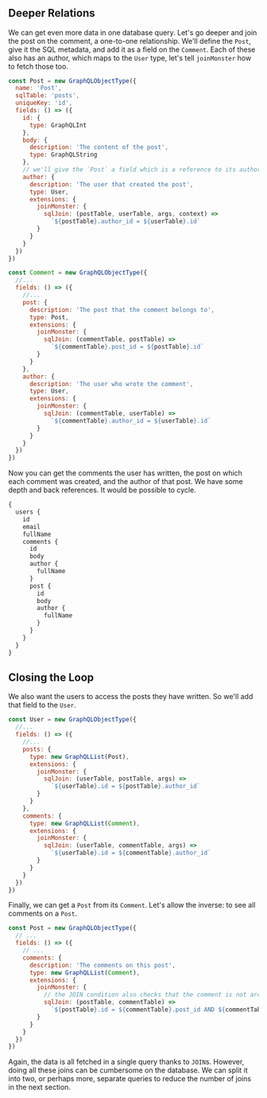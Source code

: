 #

## Deeper Relations

We can get even more data in one database query. Let's go deeper and join the post on the comment, a one-to-one relationship. We'll define the `Post`, give it the SQL metadata, and add it as a field on the `Comment`. Each of these also has an author, which maps to the `User` type, let's tell `joinMonster` how to fetch those too.

```javascript
const Post = new GraphQLObjectType({
  name: 'Post',
  sqlTable: 'posts',
  uniqueKey: 'id',
  fields: () => ({
    id: {
      type: GraphQLInt
    },
    body: {
      description: 'The content of the post',
      type: GraphQLString
    },
    // we'll give the `Post` a field which is a reference to its author, back to the `User` type too
    author: {
      description: 'The user that created the post',
      type: User,
      extensions: {
        joinMonster: {
          sqlJoin: (postTable, userTable, args, context) =>
            `${postTable}.author_id = ${userTable}.id`
        }
      }
    }
  })
})

const Comment = new GraphQLObjectType({
  //...
  fields: () => ({
    //...
    post: {
      description: 'The post that the comment belongs to',
      type: Post,
      extensions: {
        joinMonster: {
          sqlJoin: (commentTable, postTable) =>
            `${commentTable}.post_id = ${postTable}.id`
        }
      }
    },
    author: {
      description: 'The user who wrote the comment',
      type: User,
      extensions: {
        joinMonster: {
          sqlJoin: (commentTable, userTable) =>
            `${commentTable}.author_id = ${userTable}.id`
        }
      }
    }
  })
})
```

Now you can get the comments the user has written, the post on which each comment was created, and the author of that post. We have some depth and back references. It would be possible to cycle.

```graphql
{
  users {
    id
    email
    fullName
    comments {
      id
      body
      author {
        fullName
      }
      post {
        id
        body
        author {
          fullName
        }
      }
    }
  }
}
```

## Closing the Loop

We also want the users to access the posts they have written. So we'll add that field to the `User`.

```javascript
const User = new GraphQLObjectType({
  //...
  fields: () => ({
    //...
    posts: {
      type: new GraphQLList(Post),
      extensions: {
        joinMonster: {
          sqlJoin: (userTable, postTable, args) =>
            `${userTable}.id = ${postTable}.author_id`
        }
      }
    },
    comments: {
      type: new GraphQLList(Comment),
      extensions: {
        joinMonster: {
          sqlJoin: (userTable, commentTable, args) =>
            `${userTable}.id = ${commentTable}.author_id`
        }
      }
    }
  })
})
```

Finally, we can get a `Post` from its `Comment`. Let's allow the inverse: to see all comments on a `Post`.

```javascript
const Post = new GraphQLObjectType({
  // ...
  fields: () => ({
    // ...
    comments: {
      description: 'The comments on this post',
      type: new GraphQLList(Comment),
      extensions: {
        joinMonster: {
          // the JOIN condition also checks that the comment is not archived
          sqlJoin: (postTable, commentTable) =>
            `${postTable}.id = ${commentTable}.post_id AND ${commentTable}.archived = FALSE`
        }
      }
    }
  })
})
```

Again, the data is all fetched in a single query thanks to `JOIN`s.
However, doing all these joins can be cumbersome on the database.
We can split it into two, or perhaps more, separate queries to reduce the number of joins in the next section.

